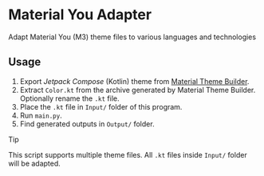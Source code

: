 # Material You Adapter
Adapt Material You (M3) theme files to various languages and technologies

## Usage
1. Export *Jetpack Compose* (Kotlin) theme from [Material Theme Builder](https://material-foundation.github.io/material-theme-builder/).
2. Extract `Color.kt` from the archive generated by Material Theme Builder. Optionally rename the `.kt` file.
3. Place the `.kt` file in `Input/` folder of this program.
4. Run `main.py`.
5. Find generated outputs in `Output/` folder.

> [!TIP]
> This script supports multiple theme files. All `.kt` files inside `Input/` folder will be adapted.
